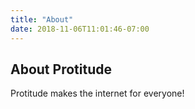 ```yaml
---
title: "About"
date: 2018-11-06T11:01:46-07:00
---
```

## About Protitude

Protitude makes the internet for everyone!
